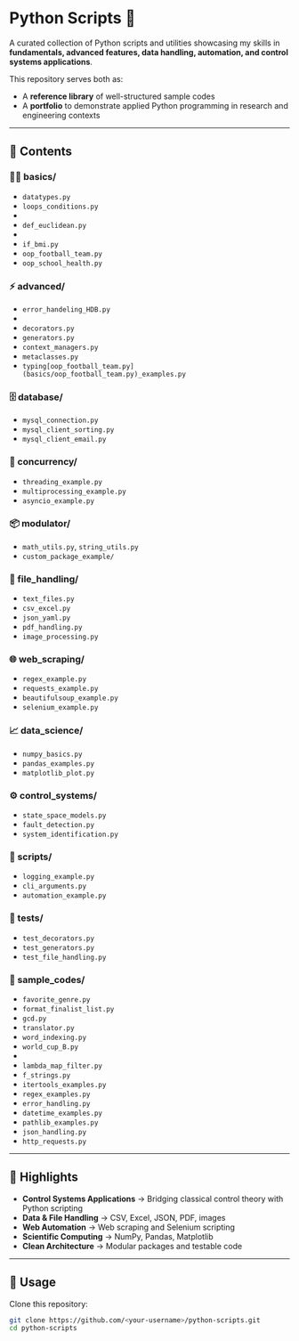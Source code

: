 # Python Scripts 🐍

A curated collection of Python scripts and utilities showcasing my skills in **fundamentals, advanced features, data handling, automation, and control systems applications**.  

This repository serves both as:
- A **reference library** of well-structured sample codes  
- A **portfolio** to demonstrate applied Python programming in research and engineering contexts  

---

## 📂 Contents

### 🧑‍💻 basics/
- `datatypes.py`
- `loops_conditions.py` 
- 
- `def_euclidean.py` 
- 
- `if_bmi.py`
- `oop_football_team.py`
- `oop_school_health.py`

### ⚡ advanced/
- `error_handeling_HDB.py`
- 
- `decorators.py` 
- `generators.py` 
- `context_managers.py` 
- `metaclasses.py` 
- `typing[oop_football_team.py](basics/oop_football_team.py)_examples.py`

### 🗄️ database/
- `mysql_connection.py`  
- `mysql_client_sorting.py` 
- `mysql_client_email.py`  
 

### 🔀 concurrency/
- `threading_example.py`
- `multiprocessing_example.py`
- `asyncio_example.py`

### 📦 modulator/
- `math_utils.py`, `string_utils.py`
- `custom_package_example/`  

### 📁 file_handling/
- `text_files.py`
- `csv_excel.py`
- `json_yaml.py`
- `pdf_handling.py`
- `image_processing.py`

### 🌐 web_scraping/
- `regex_example.py`
- `requests_example.py`
- `beautifulsoup_example.py`
- `selenium_example.py`

### 📈 data_science/
- `numpy_basics.py`
- `pandas_examples.py`
- `matplotlib_plot.py`

### ⚙️ control_systems/
- `state_space_models.py`
- `fault_detection.py`
- `system_identification.py`

### 📝 scripts/
- `logging_example.py`
- `cli_arguments.py`
- `automation_example.py`

### 🧪 tests/
- `test_decorators.py`
- `test_generators.py`
- `test_file_handling.py`

### 🧩 sample_codes/
- `favorite_genre.py`  
- `format_finalist_list.py`
- `gcd.py`
- `translator.py`
- `word_indexing.py`
- `world_cup_B.py`
- 
- `lambda_map_filter.py`  
- `f_strings.py`  
- `itertools_examples.py`  
- `regex_examples.py`  
- `error_handling.py`  
- `datetime_examples.py`  
- `pathlib_examples.py`  
- `json_handling.py`  
- `http_requests.py`  

---

## 🚀 Highlights
- **Control Systems Applications** → Bridging classical control theory with Python scripting  
- **Data & File Handling** → CSV, Excel, JSON, PDF, images  
- **Web Automation** → Web scraping and Selenium scripting  
- **Scientific Computing** → NumPy, Pandas, Matplotlib  
- **Clean Architecture** → Modular packages and testable code  

---

## 📌 Usage
Clone this repository:
```bash
git clone https://github.com/<your-username>/python-scripts.git
cd python-scripts
